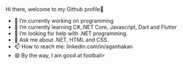 Hi there, welcome to my Github profile👋

<!--
**aganhakan/aganhakan** is a ✨ _special_ ✨ repository because its `README.md` (this file) appears on your GitHub profile.
-->

- 🔭 I’m currently working on programming
- 🌱 I’m currently learning C#,.NET Core, Javascript, Dart and Flutter
- 🤔 I’m looking for help with .NET programming.
- 💬 Ask me about .NET, HTML and CSS.
- 📫 How to reach me: linkedin.com/in/aganhakan
- 😄 By the way, I am good at football⚡ 
